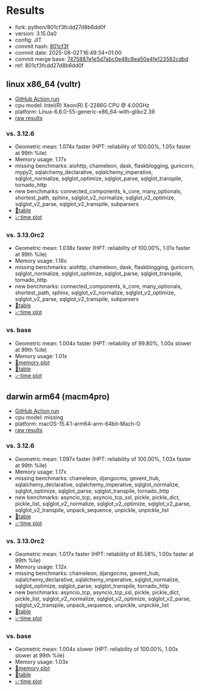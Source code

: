 # Results

- fork: python/801cf3fcdd27d8b6dd0f
- version: 3.15.0a0
- config: JIT
- commit hash: [801cf3f](https://github.com/python/cpython/commit/801cf3f)
- commit date: 2025-08-02T16:49:34+01:00
- commit merge base: [7475887e1e5d7abc0e48c8ea50e4fe123582cdbd](https://github.com/python/cpython/commit/7475887e1e5d7abc0e48c8ea50e4fe123582cdbd)
- ref: 801cf3fcdd27d8b6dd0f

## linux x86_64 (vultr)

- [GitHub Action run](https://github.com/facebookexperimental/free-threading-benchmarking/actions/runs/16699144340)
- cpu model: Intel(R) Xeon(R) E-2286G CPU @ 4.00GHz
- platform: Linux-6.8.0-55-generic-x86_64-with-glibc2.39
- [raw results](bm-20250802-vultr-x86_64-python-801cf3fcdd27d8b6dd0f-3.15.0a0-801cf3f.json)

### vs. 3.12.6

- Geometric mean: 1.074x faster (HPT: reliability of 100.00%, 1.05x faster at 99th %ile)
- Memory usage: 1.17x
- missing benchmarks: aiohttp, chameleon, dask, flaskblogging, gunicorn, mypy2, sqlalchemy_declarative, sqlalchemy_imperative, sqlglot_normalize, sqlglot_optimize, sqlglot_parse, sqlglot_transpile, tornado_http
- new benchmarks: connected_components, k_core, many_optionals, shortest_path, sphinx, sqlglot_v2_normalize, sqlglot_v2_optimize, sqlglot_v2_parse, sqlglot_v2_transpile, subparsers
- [📄table](bm-20250802-vultr-x86_64-python-801cf3fcdd27d8b6dd0f-3.15.0a0-801cf3f-vs-3.12.6.md)
- [📈time plot](bm-20250802-vultr-x86_64-python-801cf3fcdd27d8b6dd0f-3.15.0a0-801cf3f-vs-3.12.6.svg)

### vs. 3.13.0rc2

- Geometric mean: 1.038x faster (HPT: reliability of 100.00%, 1.01x faster at 99th %ile)
- Memory usage: 1.16x
- missing benchmarks: aiohttp, chameleon, dask, flaskblogging, gunicorn, sqlglot_normalize, sqlglot_optimize, sqlglot_parse, sqlglot_transpile, tornado_http
- new benchmarks: connected_components, k_core, many_optionals, shortest_path, sphinx, sqlglot_v2_normalize, sqlglot_v2_optimize, sqlglot_v2_parse, sqlglot_v2_transpile, subparsers
- [📄table](bm-20250802-vultr-x86_64-python-801cf3fcdd27d8b6dd0f-3.15.0a0-801cf3f-vs-3.13.0rc2.md)
- [📈time plot](bm-20250802-vultr-x86_64-python-801cf3fcdd27d8b6dd0f-3.15.0a0-801cf3f-vs-3.13.0rc2.svg)

### vs. base

- Geometric mean: 1.004x faster (HPT: reliability of 99.80%, 1.00x slower at 99th %ile)
- Memory usage: 1.01x
- [🧠memory plot](bm-20250802-vultr-x86_64-python-801cf3fcdd27d8b6dd0f-3.15.0a0-801cf3f-vs-base-mem.svg)
- [📄table](bm-20250802-vultr-x86_64-python-801cf3fcdd27d8b6dd0f-3.15.0a0-801cf3f-vs-base.md)
- [📈time plot](bm-20250802-vultr-x86_64-python-801cf3fcdd27d8b6dd0f-3.15.0a0-801cf3f-vs-base.svg)

## darwin arm64 (macm4pro)

- [GitHub Action run](https://github.com/facebookexperimental/free-threading-benchmarking/actions/runs/16699144340)
- cpu model: missing
- platform: macOS-15.4.1-arm64-arm-64bit-Mach-O
- [raw results](bm-20250802-macm4pro-arm64-python-801cf3fcdd27d8b6dd0f-3.15.0a0-801cf3f.json)

### vs. 3.12.6

- Geometric mean: 1.097x faster (HPT: reliability of 100.00%, 1.03x faster at 99th %ile)
- Memory usage: 1.17x
- missing benchmarks: chameleon, djangocms, gevent_hub, sqlalchemy_declarative, sqlalchemy_imperative, sqlglot_normalize, sqlglot_optimize, sqlglot_parse, sqlglot_transpile, tornado_http
- new benchmarks: asyncio_tcp, asyncio_tcp_ssl, pickle, pickle_dict, pickle_list, sqlglot_v2_normalize, sqlglot_v2_optimize, sqlglot_v2_parse, sqlglot_v2_transpile, unpack_sequence, unpickle, unpickle_list
- [📄table](bm-20250802-macm4pro-arm64-python-801cf3fcdd27d8b6dd0f-3.15.0a0-801cf3f-vs-3.12.6.md)
- [📈time plot](bm-20250802-macm4pro-arm64-python-801cf3fcdd27d8b6dd0f-3.15.0a0-801cf3f-vs-3.12.6.svg)

### vs. 3.13.0rc2

- Geometric mean: 1.017x faster (HPT: reliability of 85.58%, 1.00x faster at 99th %ile)
- Memory usage: 1.12x
- missing benchmarks: chameleon, djangocms, gevent_hub, sqlalchemy_declarative, sqlalchemy_imperative, sqlglot_normalize, sqlglot_optimize, sqlglot_parse, sqlglot_transpile, tornado_http
- new benchmarks: asyncio_tcp, asyncio_tcp_ssl, pickle, pickle_dict, pickle_list, sqlglot_v2_normalize, sqlglot_v2_optimize, sqlglot_v2_parse, sqlglot_v2_transpile, unpack_sequence, unpickle, unpickle_list
- [📄table](bm-20250802-macm4pro-arm64-python-801cf3fcdd27d8b6dd0f-3.15.0a0-801cf3f-vs-3.13.0rc2.md)
- [📈time plot](bm-20250802-macm4pro-arm64-python-801cf3fcdd27d8b6dd0f-3.15.0a0-801cf3f-vs-3.13.0rc2.svg)

### vs. base

- Geometric mean: 1.004x slower (HPT: reliability of 100.00%, 1.00x slower at 99th %ile)
- Memory usage: 1.03x
- [🧠memory plot](bm-20250802-macm4pro-arm64-python-801cf3fcdd27d8b6dd0f-3.15.0a0-801cf3f-vs-base-mem.svg)
- [📄table](bm-20250802-macm4pro-arm64-python-801cf3fcdd27d8b6dd0f-3.15.0a0-801cf3f-vs-base.md)
- [📈time plot](bm-20250802-macm4pro-arm64-python-801cf3fcdd27d8b6dd0f-3.15.0a0-801cf3f-vs-base.svg)

